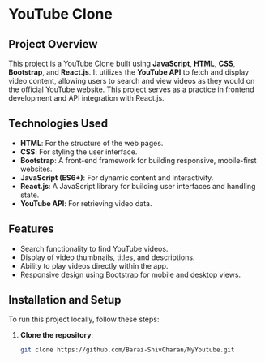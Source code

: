 # YouTube Clone

## Project Overview

This project is a YouTube Clone built using **JavaScript**, **HTML**, **CSS**, **Bootstrap**, and **React.js**. It utilizes the **YouTube API** to fetch and display video content, allowing users to search and view videos as they would on the official YouTube website. This project serves as a practice in frontend development and API integration with React.js.

## Technologies Used

- **HTML**: For the structure of the web pages.
- **CSS**: For styling the user interface.
- **Bootstrap**: A front-end framework for building responsive, mobile-first websites.
- **JavaScript (ES6+)**: For dynamic content and interactivity.
- **React.js**: A JavaScript library for building user interfaces and handling state.
- **YouTube API**: For retrieving video data.

## Features

- Search functionality to find YouTube videos.
- Display of video thumbnails, titles, and descriptions.
- Ability to play videos directly within the app.
- Responsive design using Bootstrap for mobile and desktop views.

## Installation and Setup

To run this project locally, follow these steps:

1. **Clone the repository**:
   ```bash
   git clone https://github.com/Barai-ShivCharan/MyYoutube.git
